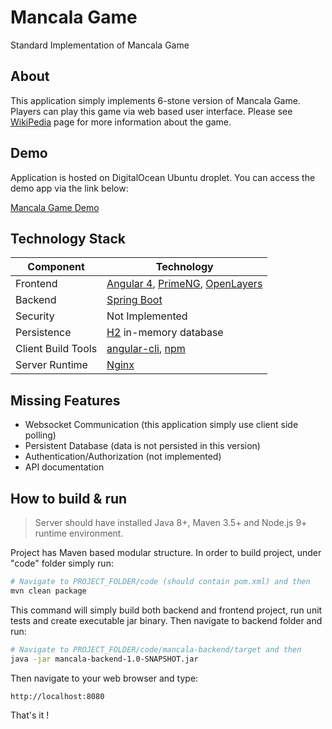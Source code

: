 # Mancala Game
Standard Implementation of Mancala Game

## About
This application simply implements 6-stone version of Mancala Game. Players can play this game via web based user interface.
Please see [WikiPedia](http://en.wikipedia.org/wiki/Mancala) page for more information about the game.

## Demo
Application is hosted on DigitalOcean Ubuntu droplet. You can access the demo app via the link below:

[Mancala Game Demo](http://mancala.halilayyildiz.com/)





## Technology Stack
Component         | Technology
---               | ---
Frontend          | [Angular 4](https://github.com/angular/angular), [PrimeNG](https://www.primefaces.org/primeng/), [OpenLayers](https://openlayers.org/)
Backend           | [Spring Boot](https://projects.spring.io/spring-boot/)
Security          | Not Implemented
Persistence       | [H2](http://www.h2database.com/) in-memory database
Client Build Tools| [angular-cli](https://github.com/angular/angular-cli), [npm](https://www.npmjs.com/)
Server Runtime    | [Nginx](https://www.nginx.com/)



## Missing Features
- Websocket Communication (this application simply use client side polling)
- Persistent Database (data is not persisted in this version)
- Authentication/Authorization (not implemented)
- API documentation

## How to build & run

> Server should have installed Java 8+, Maven 3.5+ and Node.js 9+ runtime environment.

Project has Maven based modular structure. In order to build project, under "code" folder simply run:

```bash
# Navigate to PROJECT_FOLDER/code (should contain pom.xml) and then
mvn clean package
```
This command will simply build both backend and frontend project, run unit tests and create executable jar binary. Then navigate to backend folder and run:

```bash
# Navigate to PROJECT_FOLDER/code/mancala-backend/target and then
java -jar mancala-backend-1.0-SNAPSHOT.jar
```
Then navigate to your web browser and type:
```bash
http://localhost:8080
```
That's it !



